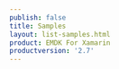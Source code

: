 ```yaml
---
publish: false
title: Samples
layout: list-samples.html
product: EMDK For Xamarin
productversion: '2.7'
---
```


















